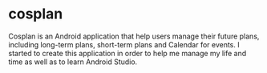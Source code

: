 # cosplan
Cosplan is an Android application that help users manage their future plans, including long-term plans, short-term plans and Calendar for events.  I started to create this application in order to help me manage my life and time as well as to learn Android Studio.
